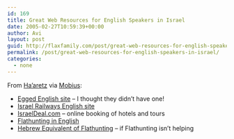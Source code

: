 ```yaml
---
id: 169
title: Great Web Resources for English Speakers in Israel
date: 2005-02-27T10:59:39+00:00
author: Avi
layout: post
guid: http://flaxfamily.com/post/great-web-resources-for-english-speakers-in-israel/
permalink: /post/great-web-resources-for-english-speakers-in-israel/
categories:
  - none
---
```

From [Ha&#8217;aretz](http://www.haaretz.com/hasen/pages/ShArtUnd.jhtml?itemNo=542525&contrassID=2&subContrassID=1&sbSubContrassID=0&listSrc=Y) via [Mobius](http://www.orthodoxanarchist.com/2005/02/holy-crap.php):

  * [Egged English site](http://www.egged.co.il/Eng/) &#8211; I thought they didn&#8217;t have one!
  * [Israel Railways English site](http://http//www.israrail.org.il/english/index.html)
  * [IsraelDeal.com](http://www.Israeldeal.com/en) &#8211; online booking of hotels and tours
  * [Flathunting in English](http://www.flathunting.com/)
  * [Hebrew Equivalent of Flathunting](http://www.homeless.co.il/) &#8211; if Flathunting isn&#8217;t helping
